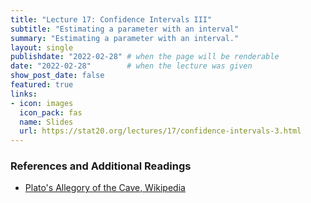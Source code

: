 ```yaml
---
title: "Lecture 17: Confidence Intervals III"
subtitle: "Estimating a parameter with an interval"
summary: "Estimating a parameter with an interval."
layout: single
publishdate: "2022-02-28" # when the page will be renderable
date: "2022-02-28"        # when the lecture was given
show_post_date: false
featured: true
links:
- icon: images
  icon_pack: fas
  name: Slides
  url: https://stat20.org/lectures/17/confidence-intervals-3.html
---
```



### References and Additional Readings

- [Plato's Allegory of the Cave, Wikipedia](https://en.wikipedia.org/wiki/Allegory_of_the_cave)
